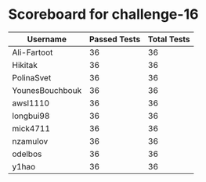 # Scoreboard for challenge-16
| Username   | Passed Tests | Total Tests |
|------------|--------------|-------------|
| Ali-Fartoot | 36 | 36 |
| Hikitak | 36 | 36 |
| PolinaSvet | 36 | 36 |
| YounesBouchbouk | 36 | 36 |
| awsl1110 | 36 | 36 |
| longbui98 | 36 | 36 |
| mick4711 | 36 | 36 |
| nzamulov | 36 | 36 |
| odelbos | 36 | 36 |
| y1hao | 36 | 36 |

